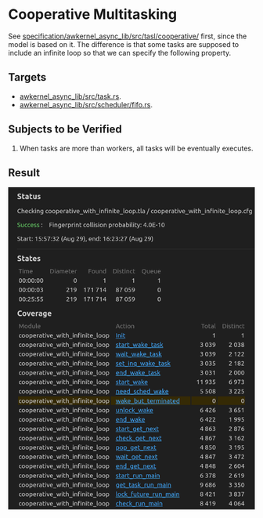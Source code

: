 # Cooperative Multitasking

See [specification/awkernel_async_lib/src/tasl/cooperative/](../cooperative/) first, since the model is based on it.
The difference is that some tasks are supposed to include an infinite loop so that we can specify the following property.

## Targets

- [awkernel_async_lib/src/task.rs](../../../../../awkernel_async_lib/src/task.rs).
- [awkernel_async_lib/src/scheduler/fifo.rs](../../../../../awkernel_async_lib/src/scheduler/fifo.rs).

## Subjects to be Verified

1. When tasks are more than workers, all tasks will be eventually executes.

## Result

![result](result.png)